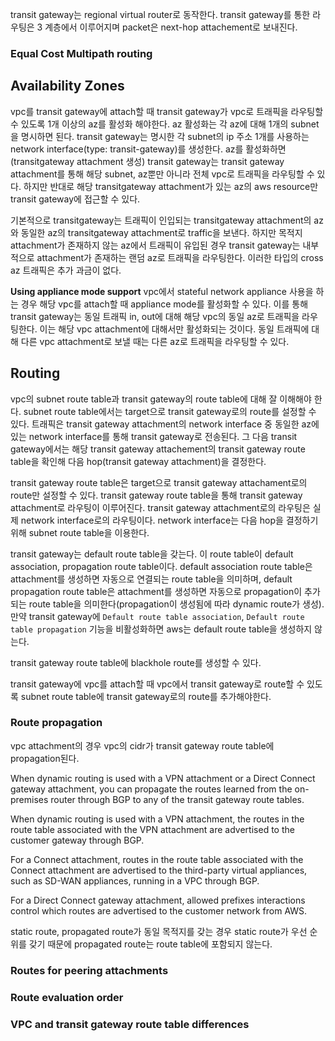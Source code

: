 transit gateway는 regional virtual router로 동작한다. transit gateway를 통한 라우팅은 3 계층에서 이루어지며 packet은 next-hop attachement로 보내진다.

### Equal Cost Multipath routing

## Availability Zones
vpc를 transit gateway에 attach할 때 transit gateway가 vpc로 트래픽을 라우팅할 수 있도록 1개 이상의 az를 활성화 해야한다. az 활성화는 각 az에 대해 1개의 subnet을 명시하면 된다. transit gateway는 명시한 각 subnet의 ip 주소 1개를 사용하는 network interface(type: transit-gateway)를 생성한다. az를 활성화하면(transitgateway attachment 생성) transit gateway는 transit gateway attachment를 통해 해당 subnet, az뿐만 아니라 전체 vpc로 트래픽을 라우팅할 수 있다. 하지만 반대로 해당 transitgateway attachment가 있는 az의 aws resource만 transit gateway에 접근할 수 있다.

기본적으로 transitgateway는 트래픽이 인입되는 transitgateway attachment의 az와 동일한 az의 transitgateway attachment로 traffic을 보낸다. 하지만 목적지 attachment가 존재하지 않는 az에서 트래픽이 유입된 경우 transit gateway는 내부적으로 attachment가 존재하는 랜덤 az로 트래픽을 라우팅한다. 이러한 타입의 cross az 트래픽은 추가 과금이 없다.

**Using appliance mode support**
vpc에서 stateful network appliance 사용을 하는 경우 해당 vpc를 attach할 때 appliance mode를 활성화할 수 있다. 이를 통해 transit gateway는 동일 트래픽 in, out에 대해 해당 vpc의 동일 az로 트래픽을 라우팅한다. 이는 해당 vpc attachment에 대해서만 활성화되는 것이다. 동일 트래픽에 대해 다른 vpc attachment로 보낼 때는 다른 az로 트래픽을 라우팅할 수 있다.

## Routing
vpc의 subnet route table과 transit gateway의 route table에 대해 잘 이해해야 한다. subnet route table에서는 target으로 transit gateway로의 route를 설정할 수 있다. 트래픽은 transit gateway attachment의 network interface 중 동일한 az에 있는 network interface를 통해 transit gateway로 전송된다. 그 다음 transit gateway에서는 해당 transit gateway attachement의 transit gateway route table을 확인해 다음 hop(transit gateway attachment)을 결정한다.

transit gateway route table은 target으로 transit gateway attachament로의 route만 설정할 수 있다. transit gateway route table을 통해 transit gateway attachment로 라우팅이 이루어진다. transit gateway attachment로의 라우팅은 실제 network interface로의 라우팅이다. network interface는 다음 hop을 결정하기 위해 subnet route table을 이용한다.

transit gateway는 default route table을 갖는다. 이 route table이 default association, propagation route table이다. default association route table은 attachment를 생성하면 자동으로 연결되는 route table을 의미하며, default propagation route table은 attachment를 생성하면 자동으로 propagation이 추가되는 route table을 의미한다(propagation이 생성됨에 따라 dynamic route가 생성). 만약 transit gateway에 `Default route table association`, `Default route table propagation` 기능을 비활성화하면 aws는 default route table을 생성하지 않는다.

transit gateway route table에 blackhole route를 생성할 수 있다.

transit gateway에 vpc를 attach할 때 vpc에서 transit gateway로 route할 수 있도록 subnet route table에 transit gateway로의 route를 추가해야한다.

### Route propagation
vpc attachment의 경우 vpc의 cidr가 transit gateway route table에 propagation된다.

When dynamic routing is used with a VPN attachment or a Direct Connect gateway attachment, you can propagate the routes learned from the on-premises router through BGP to any of the transit gateway route tables.

When dynamic routing is used with a VPN attachment, the routes in the route table associated with the VPN attachment are advertised to the customer gateway through BGP.

For a Connect attachment, routes in the route table associated with the Connect attachment are advertised to the third-party virtual appliances, such as SD-WAN appliances, running in a VPC through BGP.

For a Direct Connect gateway attachment, allowed prefixes interactions control which routes are advertised to the customer network from AWS.

static route, propagated route가 동일 목적지를 갖는 경우 static route가 우선 순위를 갖기 때문에 propagated route는 route table에 포함되지 않는다.

### Routes for peering attachments

### Route evaluation order

### VPC and transit gateway route table differences